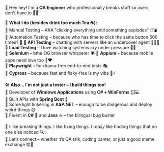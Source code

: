 👋 Hey hey! I'm a **QA Engineer** who professionally breaks stuff so users don't have to 🐛💥

🧪 **What I do (besides drink too much Tea ☕):**  
🔹 Manual Testing – AKA "clicking everything until something explodes" 🖱️💣
🔹 Automation Testing – because who has time to click the same button 500 times? 🤖
🔹 **API Testing** – chatting with servers like an undercover agent 🕵️‍♂️📡  
🔹 **Load Testing** – I love watching systems cry under pressure 💪🔥  
🔹 **Selenium** – bthe OG browser whisperer 🕷️
🔹 **Appium** – because mobile apps need love too 📱❤️  
🔹 **Playwright** – for drama-free end-to-end tests 🎭  
🔹 **Cypress** – because fast and flaky-free is my vibe 🌲⚡

🛠️ **Also... I'm not just a tester – I build things too!**  
🔸 Developer of **Windows Applications** using **C# + WinForms** 🪟💻  
🔸 Built APIs with **Spring Boot** 🌱  
🔸 Some light tinkering in **ASP.NET** – enough to be dangerous and deploy weird things 😅  
🔸 Fluent in **C#** 💙 and **Java** ☕ – the bilingual bug buster

🧠 I like breaking things. I like fixing things. I *really* like finding things that no one else noticed 🔍✨  
💬 Let’s connect – whether it’s QA talk, coding banter, or just a good meme exchange 😎📲
